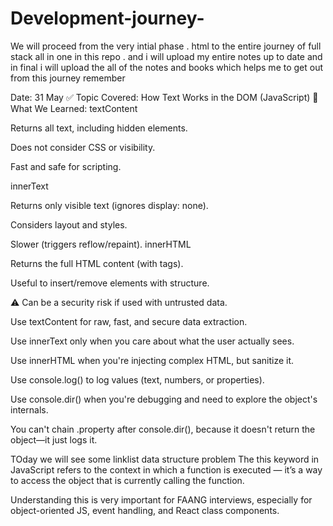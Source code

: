 # Development-journey-
We will proceed from the  very intial phase . html to the entire journey of full stack all in one in this repo . and i will upload my entire notes up to date and in final i will upload the all of the notes and books which helps me to get out from this journey remember 






Date: 31 May
✅ Topic Covered: How Text Works in the DOM (JavaScript)
🧠 What We Learned:
textContent

Returns all text, including hidden elements.

Does not consider CSS or visibility.

Fast and safe for scripting.

innerText

Returns only visible text (ignores display: none).

Considers layout and styles.

Slower (triggers reflow/repaint).
innerHTML

Returns the full HTML content (with tags).

Useful to insert/remove elements with structure.

⚠️ Can be a security risk if used with untrusted data.




Use textContent for raw, fast, and secure data extraction.

Use innerText only when you care about what the user actually sees.

Use innerHTML when you're injecting complex HTML, but sanitize it.

Use console.log() to log values (text, numbers, or properties).

Use console.dir() when you're debugging and need to explore the object's internals.

You can't chain .property after console.dir(), because it doesn't return the object—it just logs it.


TOday we will see some linklist data structure problem 
The this keyword in JavaScript refers to the context in which a function is executed — it’s a way to access the object that is currently calling the function.

Understanding this is very important for FAANG interviews, especially for object-oriented JS, event handling, and React class components.

